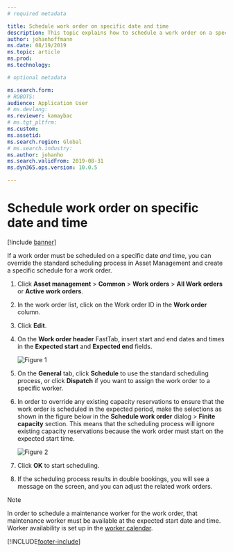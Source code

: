 ```yaml
---
# required metadata

title: Schedule work order on specific date and time
description: This topic explains how to schedule a work order on a specific date and time in Asset Management.
author: johanhoffmann
ms.date: 08/19/2019
ms.topic: article
ms.prod: 
ms.technology: 

# optional metadata

ms.search.form: 
# ROBOTS: 
audience: Application User
# ms.devlang: 
ms.reviewer: kamaybac
# ms.tgt_pltfrm: 
ms.custom: 
ms.assetid: 
ms.search.region: Global
# ms.search.industry: 
ms.author: johanho
ms.search.validFrom: 2019-08-31
ms.dyn365.ops.version: 10.0.5

---
```


# Schedule work order on specific date and time

[!include [banner](../../includes/banner.md)]

 

If a work order must be scheduled on a specific date *and* time, you can override the standard scheduling process in Asset Management and create a specific schedule for a work order.

1. Click **Asset management** > **Common** > **Work orders** > **All Work orders** or **Active work orders**.

2. In the work order list, click on the Work order ID in the **Work order** column.

3. Click **Edit**.

4. On the **Work order header** FastTab, insert start and end dates and times in the **Expected start** and **Expected end** fields.

    ![Figure 1](media/05-work-order-scheduling.png)

5. On the **General** tab, click **Schedule** to use the standard scheduling process, or click **Dispatch** if you want to assign the work order to a specific worker.

6. In order to override any existing capacity reservations to ensure that the work order is scheduled in the expected period, make the selections as shown in the figure below in the **Schedule work order** dialog > **Finite capacity** section. This means that the scheduling process will ignore existing capacity reservations because the work order must start on the expected start time.

    ![Figure 2](media/06-work-order-scheduling.png)

7. Click **OK** to start scheduling.

8. If the scheduling process results in double bookings, you will see a message on the screen, and you can adjust the related work orders.

>[!NOTE]
>In order to schedule a maintenance worker for the work order, that maintenance worker must be available at the expected start date and time. Worker availability is set up in the [worker calendar](../work-order-scheduling/maintenance-worker-calendar-and-scheduling.md). 



[!INCLUDE[footer-include](../../../includes/footer-banner.md)]